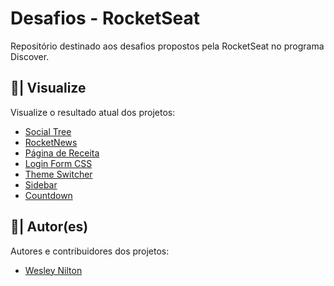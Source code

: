 # Desafios - RocketSeat

Repositório destinado aos desafios propostos pela RocketSeat no programa Discover.

## 🔎| Visualize
Visualize o resultado atual dos projetos:

- [Social Tree](https://wesley-nilton.github.io/rocketseat/social-tree/)
- [RocketNews](https://wesley-nilton.github.io/rocketseat/rocketnews/)
- [Página de Receita](https://wesley-nilton.github.io/rocketseat/pagina-de-receita/)
- [Login Form CSS](https://wesley-nilton.github.io/rocketseat/login-form-css/)
- [Theme Switcher](https://wesley-nilton.github.io/rocketseat/theme-switcher/)
- [Sidebar](https://wesley-nilton.github.io/rocketseat/sidebar/)
- [Countdown](https://wesley-nilton.github.io/rocketseat/countdown/)

## 👥| Autor(es)
Autores e contribuidores dos projetos:

- [Wesley Nilton](https://github.com/Wesley-Nilton)